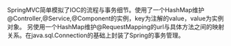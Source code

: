 SpringMVC简单模拟了IOC的流程与事务细节。使用了一个HashMap维护@Controller,@Service,@Component的实例，key为注解的value，value为实例对象。
另使用一个HashMap维护@RequestMapping的url与具体方法之间的映射关系。在java.sql.Connection的基础上封装了Spring的事务管理。

